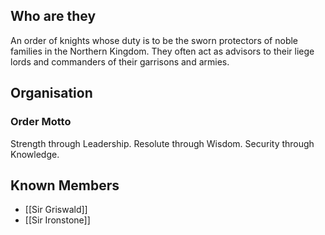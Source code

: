 ## Who are they
An order of knights whose duty is to be the sworn protectors of noble families in the Northern Kingdom. They often act as advisors to their liege lords and commanders of their garrisons and armies.
## Organisation
### Order Motto
Strength through Leadership.
Resolute through Wisdom.
Security through Knowledge.
## Known Members
- [[Sir Griswald]]
- [[Sir Ironstone]]
